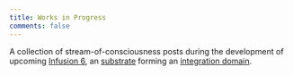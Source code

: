 ```yaml
---
title: Works in Progress
comments: false
---
```


A collection of stream-of-consciousness posts during the development of upcoming [Infusion 6](/infusion), an
[substrate](/term/substrate) forming an [integration domain](/term/integration-domain).
